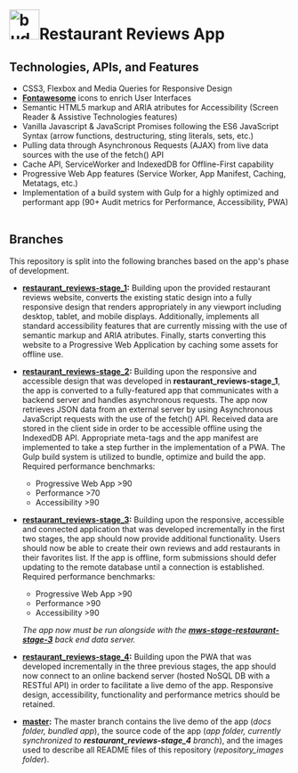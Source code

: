 <h1><img src="https://github.com/katerina-tziala/restaurant_reviews_app/blob/master/repository_images/rr_logo-72x72.png" alt="budget restaurant reviews logo" width="54" height="54">Restaurant Reviews App</h1>



<h2>Technologies, APIs, and Features</h2>

 - CSS3, Flexbox and Media Queries for Responsive Design
 - [**Fontawesome**](https://fontawesome.com/) icons to enrich User Interfaces
 - Semantic HTML5 markup and ARIA atributes for Accessibility (Screen Reader & Assistive Technologies features)
 - Vanilla Javascript & JavaScript Promises following the ES6 JavaScript Syntax (arrow functions, destructuring, sting literals, sets, etc.)
 - Pulling data through Asynchronous Requests (AJAX) from live data sources with the use of the fetch() API
 - Cache API, ServiceWorker and IndexedDB for Offline-First capability
 - Progressive Web App features (Service Worker, App Manifest, Caching, Metatags, etc.)
 - Implementation of a build system with Gulp for a highly optimized and performant app (90+ Audit metrics for Performance, Accessibility, PWA)
<br><br>

<h2>Branches</h2>
This repository is split into the following branches based on the app's phase of development.

 - [**restaurant_reviews-stage_1**](https://github.com/katerina-tziala/restaurant/tree/restaurant_reviews-stage_1)**:** Building upon the provided restaurant reviews website, converts the existing static design into a fully responsive design that renders appropriately in any viewport including desktop, tablet, and mobile displays. Additionally, implements all standard accessibility features that are currently missing with the use of semantic markup and ARIA atributes. Finally, starts converting this website to a Progressive Web Application by caching some assets for offline use.


 - [**restaurant_reviews-stage_2**](https://github.com/katerina-tziala/restaurant/tree/restaurant_reviews-stage_2)**:** Building upon the responsive and accessible design that was developed in **restaurant_reviews-stage_1**, the app is converted to a fully-featured app that communicates with a backend server and handles asynchronous requests. The app now retrieves JSON data from an external server by using Asynchronous JavaScript requests with the use of the fetch() API. Received data are stored in the client side in order to be accessible offline using the IndexedDB API. Appropriate meta-tags and the app manifest are implemented to take a step further in the implementation of a PWA. The Gulp build system is utilized to bundle, optimize and build the app. Required performance benchmarks:
 
   - Progressive Web App >90
   - Performance >70
   - Accessibility >90

 - [**restaurant_reviews-stage_3**](https://github.com/katerina-tziala/restaurant_reviews_app/tree/restaurant_reviews-stage_3)**:** Building upon the responsive, accessible and connected application that was developed incrementally in the first two stages, the app should now provide additional functionality. Users should now be able to create their own reviews and add restaurants in their favorites list. If the app is offline, form submissions should defer updating to the remote database until a connection is established. Required performance benchmarks:
 
   - Progressive Web App >90
   - Performance >90
   - Accessibility >90

   <i>The app now must be run alongside with the [**mws-stage-restaurant-stage-3**](https://github.com/udacity/mws-restaurant-stage-3) back end data server.</i>
 
 - [**restaurant_reviews-stage_4**](https://github.com/katerina-tziala/restaurant/blob/restaurant_reviews-stage_4)**:** 
 Building upon the PWA that was developed incrementally in the three previous stages, the app should now connect to an online backend server (hosted NoSQL DB with a RESTful API) in order to facilitate a live demo of the app. Responsive design, accessibility, functionality and performance metrics should be retained.
 
  - [**master**](https://github.com/katerina-tziala/restaurant_reviews_app)**:** 
 The master branch contains the live demo of the app (*docs folder, bundled app*), the source code of the app (*app folder, currently synchronized to **restaurant_reviews-stage_4** branch*), and the images used to describe all README files of this repository (*repository_images folder*).

